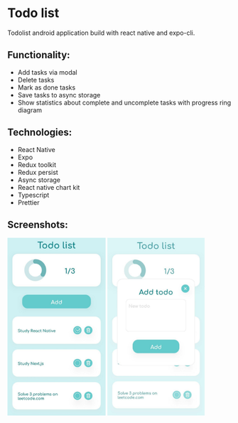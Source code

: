 # Todo list

Todolist android application build with react native and expo-cli.

## Functionality:

- Add tasks via modal
- Delete tasks
- Mark as done tasks
- Save tasks to async storage
- Show statistics about complete and uncomplete tasks with progress ring diagram

## Technologies:

- React Native
- Expo
- Redux toolkit
- Redux persist
- Async storage
- React native chart kit
- Typescript
- Prettier

## Screenshots:

<img src="./screenshots/main.jpg" height="400" />
<img src="./screenshots/form.jpg" height="400" />
